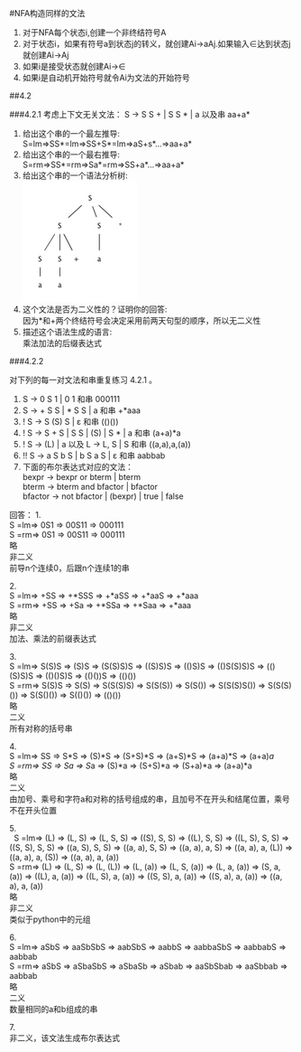 #NFA构造同样的文法

1.	对于NFA每个状态i,创建一个非终结符号A
2.	对于状态i，如果有符号a到状态j的转义，就创建Ai->aAj.如果输入∈达到状态j就创建Ai->Aj
3.	如果i是接受状态就创建Ai->∈
4.	如果i是自动机开始符号就令Ai为文法的开始符号

##4.2

###4.2.1
考虑上下文无关文法：
	S -> S S + | S S * | a
	以及串 aa+a*

1.	给出这个串的一个最左推导:<br />
	S=lm=>SS*=lm=>SS+S*=lm=>aS+s*...=>aa+a*
2.	给出这个串的一个最右推导:<br />
	S=rm=>SS*=rm=>Sa*=rm=>SS+a*...=>aa+a*
3.	给出这个串的一个语法分析树:<br />
	![4.2.1(3)](1.gif)
4.	这个文法是否为二义性的？证明你的回答:<br />
	因为*和+两个终结符号会决定采用前两天句型的顺序，所以无二义性
5.	描述这个语法生成的语言:<br />
	乘法加法的后缀表达式
	
###4.2.2

对下列的每一对文法和串重复练习 4.2.1 。

1.	S -> 0 S 1 | 0 1 和串 000111
2.	S -> + S S | * S S | a 和串 +*aaa
3.	! S -> S (S) S | ε 和串 (()())
4.	! S -> S + S | S S | (S) | S * | a 和串 (a+a)*a
5.	! S -> (L) | a 以及 L -> L, S | S 和串 ((a,a),a,(a))
6.	!! S -> a S b S | b S a S | ε 和串 aabbab
7.	下面的布尔表达式对应的文法：<br />
	bexpr -> bexpr or bterm | bterm<br />
	bterm -> bterm and bfactor | bfactor<br />
	bfactor -> not bfactor | (bexpr) | true | false<br />

回答：	
1.<br />
	S =lm=> 0S1 => 00S11 => 000111<br />
	S =rm=> 0S1 => 00S11 => 000111<br />
	略<br />
	非二义<br />
	前导n个连续0，后跟n个连续1的串<br />
	
2.<br />
	S =lm=> +SS => +*SSS => +*aSS => +*aaS => +*aaa<br />
	S =rm=> +SS => +Sa => +*SSa => +*Saa => +*aaa<br />
	略<br />
	非二义<br />
	加法、乘法的前缀表达式<br />
	
3.<br />
	S =lm=> S(S)S => (S)S => (S(S)S)S => ((S)S)S => (()S)S => (()S(S)S)S => (()(S)S)S => (()()S)S => (()())S => (()())<br />
	S =rm=> S(S)S => S(S) => S(S(S)S) => S(S(S)) => S(S()) => S(S(S)S()) => S(S(S)()) => S(S()()) => S(()()) => (()())<br />
	略<br />
	二义<br />
	所有对称的括号串<br />
	
4.<br />
	S =lm=> SS => S*S => (S)*S => (S+S)*S => (a+S)*S => (a+a)*S => (a+a)*a<br />
	S =rm=> SS => Sa => S*a => (S)*a => (S+S)*a => (S+a)*a => (a+a)*a<br />
	略<br />
	二义<br />
	由加号、乘号和字符a和对称的括号组成的串，且加号不在开头和结尾位置，乘号不在开头位置<br />
	
5.<br />
	&nbsp; S =lm=> (L) => (L, S) => (L, S, S) => ((S), S, S) => ((L), S, S) => ((L, S), S, S) => ((S, S), S, S) => ((a, S), S, S) => ((a, a), S, S) => ((a, a), a, S) => ((a, a), a, (L)) => ((a, a), a, (S)) => ((a, a), a, (a))<br />
	S =rm=> (L) => (L, S) => (L, (L)) => (L, (a)) => (L, S, (a)) => (L, a, (a)) => (S, a, (a)) => ((L), a, (a)) => ((L, S), a, (a)) => ((S, S), a, (a)) => ((S, a), a, (a)) => ((a, a), a, (a))<br />
	略<br />
	非二义<br />
	类似于python中的元组<br />
		
6.<br />
	S =lm=> aSbS => aaSbSbS => aabSbS => aabbS => aabbaSbS => aabbabS => aabbab<br />
	S =rm=> aSbS => aSbaSbS => aSbaSb => aSbab => aaSbSbab => aaSbbab => aabbab<br />
	略<br />
	二义<br />
	数量相同的a和b组成的串<br />
	
7.<br />
	非二义，该文法生成布尔表达式<br />